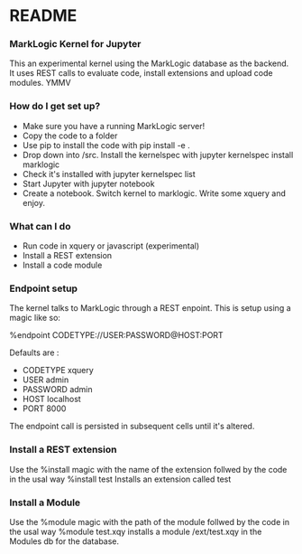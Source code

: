 # README

### MarkLogic Kernel for Jupyter

This an experimental kernel using the MarkLogic database as the backend.
It uses REST calls to evaluate code, install extensions and upload code modules. 
YMMV

### How do I get set up? ###

* Make sure you have a running MarkLogic server! 
* Copy the code to a folder
* Use pip to install the code with pip install -e . 
* Drop down into /src. Install the kernelspec with jupyter kernelspec install marklogic
* Check it's installed with jupyter kernelspec list
* Start Jupyter with jupyter notebook
* Create a notebook. Switch kernel to marklogic. Write some xquery and enjoy.

### What can I do ###

* Run code in xquery or javascript (experimental)
* Install a REST extension
* Install a code module

### Endpoint setup ###

The kernel talks to MarkLogic through a REST enpoint. This is setup using a magic like so:

%endpoint CODETYPE://USER:PASSWORD@HOST:PORT

Defaults are :
* CODETYPE xquery
* USER admin
* PASSWORD admin
* HOST localhost
* PORT 8000

The endpoint call is persisted in subsequent cells until it's altered.

### Install a REST extension ###
Use the %install magic with the name of the extension follwed by the code in the usal way
%install test Installs an extension called test

### Install a Module ###
Use the %module magic with the path of the module follwed by the code in the usal way
%module test.xqy installs a module /ext/test.xqy in the Modules db for the database.


